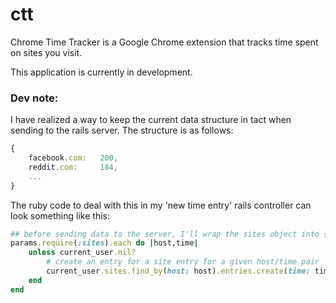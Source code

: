 # ctt
Chrome Time Tracker is a Google Chrome extension that tracks time spent on sites
you visit.

This application is currently in development.

### Dev note:
I have realized a way to keep the current data structure in tact when sending to
the rails server. The structure is as follows:
```javascript
{
    facebook.com:   200,
    reddit.com:     184,
    ...
}
```

The ruby code to deal with this in my 'new time entry' rails controller can look
something like this:
```ruby
## before sending data to the server, I'll wrap the sites object into {'sites': {}}
params.require(:sites).each do |host,time|
    unless current_user.nil?
        # create an entry for a site entry for a given host/time pair
        current_user.sites.find_by(host: host).entries.create(time: time)
    end
end
```
